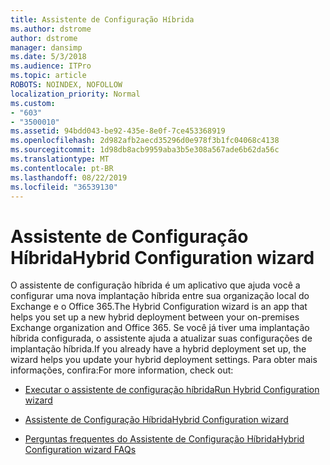 ```yaml
---
title: Assistente de Configuração Híbrida
ms.author: dstrome
author: dstrome
manager: dansimp
ms.date: 5/3/2018
ms.audience: ITPro
ms.topic: article
ROBOTS: NOINDEX, NOFOLLOW
localization_priority: Normal
ms.custom:
- "603"
- "3500010"
ms.assetid: 94bdd043-be92-435e-8e0f-7ce453368919
ms.openlocfilehash: 2d982afb2aecd35296d0e978f3b1fc04068c4138
ms.sourcegitcommit: 1d98db8acb9959aba3b5e308a567ade6b62da56c
ms.translationtype: MT
ms.contentlocale: pt-BR
ms.lasthandoff: 08/22/2019
ms.locfileid: "36539130"
---
```

# <a name="hybrid-configuration-wizard"></a><span data-ttu-id="86243-102">Assistente de Configuração Híbrida</span><span class="sxs-lookup"><span data-stu-id="86243-102">Hybrid Configuration wizard</span></span>

<span data-ttu-id="86243-103">O assistente de configuração híbrida é um aplicativo que ajuda você a configurar uma nova implantação híbrida entre sua organização local do Exchange e o Office 365.</span><span class="sxs-lookup"><span data-stu-id="86243-103">The Hybrid Configuration wizard is an app that helps you set up a new hybrid deployment between your on-premises Exchange organization and Office 365.</span></span> <span data-ttu-id="86243-104">Se você já tiver uma implantação híbrida configurada, o assistente ajuda a atualizar suas configurações de implantação híbrida.</span><span class="sxs-lookup"><span data-stu-id="86243-104">If you already have a hybrid deployment set up, the wizard helps you update your hybrid deployment settings.</span></span> <span data-ttu-id="86243-105">Para obter mais informações, confira:</span><span class="sxs-lookup"><span data-stu-id="86243-105">For more information, check out:</span></span>
  
- [<span data-ttu-id="86243-106">Executar o assistente de configuração híbrida</span><span class="sxs-lookup"><span data-stu-id="86243-106">Run Hybrid Configuration wizard</span></span>](https://technet.microsoft.com/library/mt595788%28v=exchg.150%29.aspx)

- [<span data-ttu-id="86243-107">Assistente de Configuração Híbrida</span><span class="sxs-lookup"><span data-stu-id="86243-107">Hybrid Configuration wizard</span></span>](https://technet.microsoft.com/library/hh529921%28v=exchg.150%29.aspx)

- [<span data-ttu-id="86243-108">Perguntas frequentes do Assistente de Configuração Híbrida</span><span class="sxs-lookup"><span data-stu-id="86243-108">Hybrid Configuration wizard FAQs</span></span>](https://technet.microsoft.com/library/mt488940%28v=exchg.150%29.aspx)
